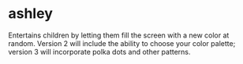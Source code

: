 # ashley
Entertains children by letting them fill the screen with a new color at random. Version 2 will include the ability to choose your color palette; version 3 will incorporate polka dots and other patterns. 
